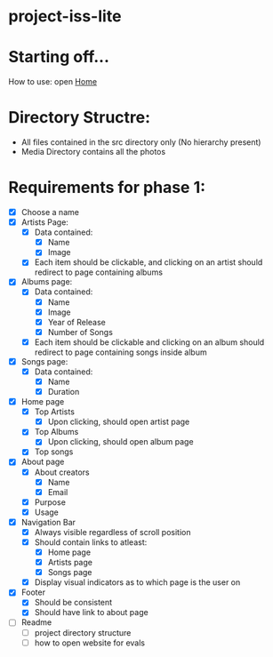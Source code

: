 # project-iss-lite 

# Starting off...
How to use: open [Home](./src/index.html)

# Directory Structre:
- All files contained in the src directory only (No hierarchy present)
- Media Directory contains all the photos

# Requirements for phase 1:
- [x] Choose a name 
- [x] Artists Page:
    - [x] Data contained:
        - [x] Name
        - [x] Image
    - [x] Each item should be clickable, and clicking on an artist should redirect to page containing albums
- [x] Albums page:
    - [x] Data contained:
        - [x] Name
        - [x] Image
        - [x] Year of Release
        - [x] Number of Songs
    - [x] Each item should be clickable and clicking on an album should redirect to page containing songs inside album
- [x] Songs page:
    - [x] Data contained:
        - [x] Name
        - [x] Duration
- [x] Home page
    - [x] Top Artists
        - [x] Upon clicking, should open artist page
    - [x] Top Albums
    	- [x] Upon clicking, should open album page
    - [x] Top songs
- [x] About page
    - [x] About creators
        - [x] Name
        - [x] Email
    - [x] Purpose
    - [x] Usage
- [x] Navigation Bar
    - [x] Always visible regardless of scroll position
    - [x] Should contain links to atleast:
        - [x] Home page
        - [x] Artists page
        - [x] Songs page
    - [x] Display visual indicators as to which page is the user on
- [x] Footer
    - [x] Should be consistent
    - [x] Should have link to about page
- [ ] Readme
    - [ ] project directory structure
    - [ ] how to open website for evals
